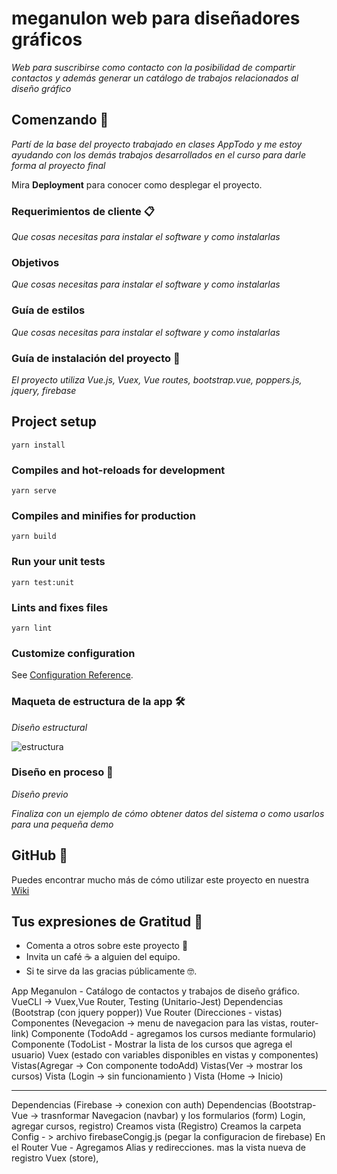 # meganulon web para diseñadores gráficos

_Web para suscribirse como contacto con la posibilidad de compartir contactos y además generar un catálogo de trabajos relacionados al diseño gráfico_

## Comenzando 🚀

_Partí de la base del proyecto trabajado en clases AppTodo y me estoy ayudando con los demás trabajos desarrollados en el curso para darle forma al proyecto final_

Mira **Deployment** para conocer como desplegar el proyecto.


### Requerimientos de cliente 📋

_Que cosas necesitas para instalar el software y como instalarlas_

### Objetivos

_Que cosas necesitas para instalar el software y como instalarlas_


### Guía de estilos

_Que cosas necesitas para instalar el software y como instalarlas_

### Guía de instalación del proyecto 🔧

_El proyecto utiliza Vue.js, Vuex, Vue routes, bootstrap.vue, poppers.js, jquery, firebase_

## Project setup
```
yarn install
```

### Compiles and hot-reloads for development
```
yarn serve
```

### Compiles and minifies for production
```
yarn build
```

### Run your unit tests
```
yarn test:unit
```

### Lints and fixes files
```
yarn lint
```

### Customize configuration
See [Configuration Reference](https://cli.vuejs.org/config/).


### Maqueta de estructura de la app 🛠️

_Diseño estructural_

![estructura]('https://paolasotomora.files.wordpress.com/2011/06/captura-de-pantalla-2012-12-27-a-las-22-12-04.png?w=700&h=')

### Diseño en proceso 📌

_Diseño previo_


_Finaliza con un ejemplo de cómo obtener datos del sistema o como usarlos para una pequeña demo_


## GitHub 📖

Puedes encontrar mucho más de cómo utilizar este proyecto en nuestra [Wiki](https://github.com/tu/proyecto/wiki)


## Tus expresiones de Gratitud 🎁

* Comenta a otros sobre este proyecto 📢
* Invita un café ☕ a alguien del equipo. 
* Si te sirve da las gracias públicamente 🤓.



App Meganulon - Catálogo de contactos y trabajos de diseño gráfico.
VueCLI -> Vuex,Vue Router, Testing (Unitario-Jest)
Dependencias (Bootstrap (con jquery popper))
Vue Router (Direcciones - vistas)
Componentes (Nevegacion -> menu de navegacion para las vistas, router-link)
Componente (TodoAdd - agregamos los cursos mediante formulario)
Componente (TodoList - Mostrar la lista de los cursos que agrega el usuario)
Vuex (estado con variables disponibles en vistas y componentes)
Vistas(Agregar -> Con componente todoAdd)
Vistas(Ver -> mostrar los cursos)
Vista (Login -> sin funcionamiento )
Vista (Home -> Inicio)

---------------------------------------------------

Dependencias (Firebase -> conexion con auth)
Dependencias (Bootstrap-Vue -> trasnformar Navegacion (navbar) y los formularios (form) Login, agregar cursos, registro)
Creamos vista (Registro)
Creamos la carpeta Config - > archivo firebaseCongig.js (pegar la configuracion de firebase)
En el Router Vue - Agregamos Alias y redirecciones. mas la vista nueva de registro
Vuex (store), 
